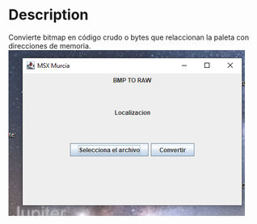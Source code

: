 # Description
Convierte bitmap en código crudo o bytes que relaccionan la paleta con direcciones de memoria.<br>
<img src="src/resources/Captura.PNG" ></img>